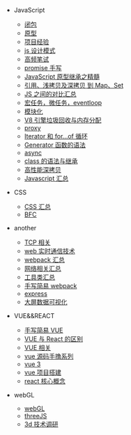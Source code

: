 - JavaScript

  - [闭包](closure.md)
  - [原型](prototype.md)
  - [项目经验](project.md)
  - [js 设计模式](stratrgy.md)
  - [高频笔试](showMeCode.md)
  - [promise 手写](promise.md)
  - [JavaScript 原型继承之精髓](constructor.md)
  - [引用、浅拷贝及深拷贝 到 Map、Set](weakMap.md)
  - [JS 之间的对比汇总](vsJs.md)
  - [宏任务，微任务，eventloop](eventloop.md)
  - [模块化](module.md)
  - [V8 引擎垃圾回收与内存分配](V8.md)
  - [proxy](proxy.md)
  - [Iterator 和 for...of 循环](Iterator.md)
  - [Generator 函数的语法](Generator.md)
  - [async](async.md)
  - [class 的语法与继承](class.md)
  - [高性能深拷贝](deepclone.md)
  - [Javascript 汇总](javaScript.md)

- CSS

  - [CSS 汇总](layout.md)
  - [BFC](bfc.md)

- another

  - [TCP 相关](TCP.md)
  - [web 实时通信技术](communication.md)
  - [webpack 汇总](webpack.md)
  - [网络相关汇总](http.md)
  - [工具类汇总](tool.md)
  - [手写简易 webpack](webpack-mini.md)
  - [express](express.md)
  - [大屏数据可视化](bigScreen.md)

- VUE&&REACT
  - [手写简易 VUE](vue-mini.md)
  - [VUE 与 React 的区别](diff-vueReact.md)
  - [VUE 相关](vue-test.md)
  - [vue 源码手撸系列](vue-regionCode.md)
  - [vue 3](vue3.md)
  - [vue 项目搭建](vuebuild.md)
  - [react 核心概念](react-core.md)
- webGL
  - [webGL](threeJs.md)
  - [threeJS](webGL.md)
  - [3d 技术调研](why3d.md)
